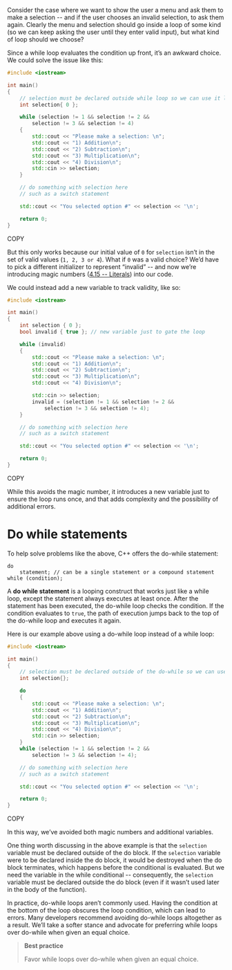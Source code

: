 Consider the case where we want to show the user a menu and ask them to make a selection -- and if the user chooses an invalid selection, to ask them again. Clearly the menu and selection should go inside a loop of some kind (so we can keep asking the user until they enter valid input), but what kind of loop should we choose?

Since a while loop evaluates the condition up front, it’s an awkward choice. We could solve the issue like this:

```cpp
#include <iostream>

int main()
{
    // selection must be declared outside while loop so we can use it later
    int selection{ 0 };

    while (selection != 1 && selection != 2 &&
        selection != 3 && selection != 4)
    {
        std::cout << "Please make a selection: \n";
        std::cout << "1) Addition\n";
        std::cout << "2) Subtraction\n";
        std::cout << "3) Multiplication\n";
        std::cout << "4) Division\n";
        std::cin >> selection;
    }

    // do something with selection here
    // such as a switch statement

    std::cout << "You selected option #" << selection << '\n';

    return 0;
}
```

COPY

But this only works because our initial value of `0` for `selection` isn’t in the set of valid values (`1, 2, 3 or 4`). What if `0` was a valid choice? We’d have to pick a different initializer to represent “invalid” -- and now we’re introducing magic numbers ([4.15 -- Literals](https://www.learncpp.com/cpp-tutorial/literals/)) into our code.

We could instead add a new variable to track validity, like so:

```cpp
#include <iostream>

int main()
{
    int selection { 0 };
    bool invalid { true }; // new variable just to gate the loop

    while (invalid)
    {
        std::cout << "Please make a selection: \n";
        std::cout << "1) Addition\n";
        std::cout << "2) Subtraction\n";
        std::cout << "3) Multiplication\n";
        std::cout << "4) Division\n";

        std::cin >> selection;
        invalid = (selection != 1 && selection != 2 &&
            selection != 3 && selection != 4);
    }

    // do something with selection here
    // such as a switch statement

    std::cout << "You selected option #" << selection << '\n';

    return 0;
}
```

COPY

While this avoids the magic number, it introduces a new variable just to ensure the loop runs once, and that adds complexity and the possibility of additional errors.

# Do while statements

To help solve problems like the above, C++ offers the do-while statement:

```
do
    statement; // can be a single statement or a compound statement
while (condition);
```

A **do while statement** is a looping construct that works just like a while loop, except the statement always executes at least once. After the statement has been executed, the do-while loop checks the condition. If the condition evaluates to `true`, the path of execution jumps back to the top of the do-while loop and executes it again.

Here is our example above using a do-while loop instead of a while loop:

```cpp
#include <iostream>

int main()
{
    // selection must be declared outside of the do-while so we can use it later
    int selection{};

    do
    {
        std::cout << "Please make a selection: \n";
        std::cout << "1) Addition\n";
        std::cout << "2) Subtraction\n";
        std::cout << "3) Multiplication\n";
        std::cout << "4) Division\n";
        std::cin >> selection;
    }
    while (selection != 1 && selection != 2 &&
        selection != 3 && selection != 4);

    // do something with selection here
    // such as a switch statement

    std::cout << "You selected option #" << selection << '\n';

    return 0;
}
```

COPY

In this way, we’ve avoided both magic numbers and additional variables.

One thing worth discussing in the above example is that the `selection` variable must be declared outside of the do block. If the `selection` variable were to be declared inside the do block, it would be destroyed when the do block terminates, which happens before the conditional is evaluated. But we need the variable in the while conditional -- consequently, the `selection` variable must be declared outside the do block (even if it wasn’t used later in the body of the function).

In practice, do-while loops aren’t commonly used. Having the condition at the bottom of the loop obscures the loop condition, which can lead to errors. Many developers recommend avoiding do-while loops altogether as a result. We’ll take a softer stance and advocate for preferring while loops over do-while when given an equal choice.

> **Best practice**
>
> Favor while loops over do-while when given an equal choice.